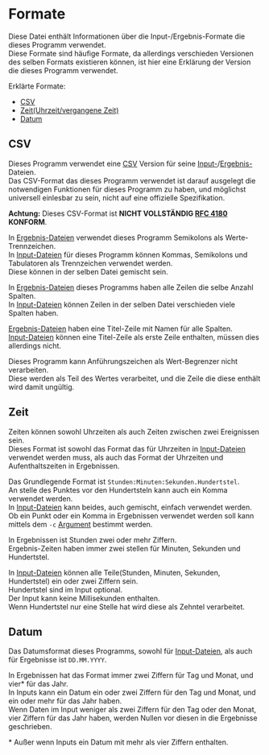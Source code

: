 # Formate
Diese Datei enthält Informationen über die Input-/Ergebnis-Formate die dieses Programm verwendet.  
Diese Formate sind häufige Formate, da allerdings verschieden Versionen des selben Formats existieren können, ist hier eine Erklärung der Version die dieses Programm verwendet.

Erklärte Formate:
 * [CSV](#csv)
 * [Zeit(Uhrzeit/vergangene Zeit)](#zeit)
 * [Datum](#datum)

[Input-Dateien]: input.md "Input Dateien"

## CSV
Dieses Programm verwendet eine [CSV](https://de.wikipedia.org/wiki/CSV_(Dateiformat)) Version für seine [Input-][Input-Dateien]/[Ergebnis-](output.md)Dateien.  
Das CSV-Format das dieses Programm verwendet ist darauf ausgelegt die notwendigen Funktionen für dieses Programm zu haben, und möglichst universell einlesbar zu sein, nicht auf eine offizielle Spezifikation.

**Achtung:** Dieses CSV-Format ist **NICHT VOLLSTÄNDIG [RFC 4180](https://www.rfc-editor.org/rfc/rfc4180) KONFORM**.

In [Ergebnis-Dateien](output.md) verwendet dieses Programm Semikolons als Werte-Trennzeichen.  
In [Input-Dateien] für dieses Programm können Kommas, Semikolons und Tabulatoren als Trennzeichen verwendet werden.  
Diese können in der selben Datei gemischt sein.

In [Ergebnis-Dateien](output.md) dieses Programms haben alle Zeilen die selbe Anzahl Spalten.  
In [Input-Dateien] können Zeilen in der selben Datei verschieden viele Spalten haben.

[Ergebnis-Dateien](output.md) haben eine Titel-Zeile mit Namen für alle Spalten.  
[Input-Dateien] können eine Titel-Zeile als erste Zeile enthalten, müssen dies allerdings nicht.

Dieses Programm kann Anführungszeichen als Wert-Begrenzer nicht verarbeiten.  
Diese werden als Teil des Wertes verarbeitet, und die Zeile die diese enthält wird damit ungültig.

## Zeit
Zeiten können sowohl Uhrzeiten als auch Zeiten zwischen zwei Ereignissen sein.  
Dieses Format ist sowohl das Format das für Uhrzeiten in [Input-Dateien] verwendet werden muss, als auch das Format der Uhrzeiten und Aufenthaltszeiten in Ergebnissen.

Das Grundlegende Format ist `Stunden:Minuten:Sekunden.Hundertstel`.  
An stelle des Punktes vor den Hundertsteln kann auch ein Komma verwendet werden.  
In [Input-Dateien] kann beides, auch gemischt, einfach verwendet werden.  
Ob ein Punkt oder ein Komma in Ergebnissen verwendet werden soll kann mittels dem `-c` [Argument](arugments.md) bestimmt werden.

In Ergebnissen ist Stunden zwei oder mehr Ziffern.  
Ergebnis-Zeiten haben immer zwei stellen für Minuten, Sekunden und Hundertstel.

In [Input-Dateien] können alle Teile(Stunden, Minuten, Sekunden, Hundertstel) ein oder zwei Ziffern sein.  
Hundertstel sind im Input optional.  
Der Input kann keine Millisekunden enthalten.  
Wenn Hundertstel nur eine Stelle hat wird diese als Zehntel verarbeitet.

## Datum
Das Datumsformat dieses Programms, sowohl für [Input-Dateien], als auch für Ergebnisse ist `DD.MM.YYYY`.

In Ergebnissen hat das Format immer zwei Ziffern für Tag und Monat, und vier\* für das Jahr.  
In Inputs kann ein Datum ein oder zwei Ziffern für den Tag und Monat, und ein oder mehr für das Jahr haben.  
Wenn Daten im Input weniger als zwei Ziffern für den Tag oder den Monat, vier Ziffern für das Jahr haben, werden Nullen vor diesen in die Ergebnisse geschrieben.

\* Außer wenn Inputs ein Datum mit mehr als vier Ziffern enthalten.
